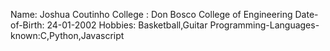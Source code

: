 Name: Joshua Coutinho
College : Don Bosco College of Engineering
Date-of-Birth: 24-01-2002
Hobbies: Basketball,Guitar
Programming-Languages-known:C,Python,Javascript
